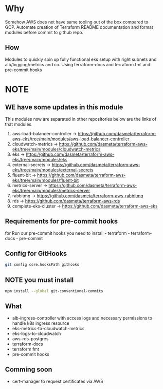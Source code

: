 # Why
Somehow AWS does not have same tooling out of the box compared to GCP.
Automate creation of Terraform README documentation and format modules before commit to github repo.

## How
Modules to quickly spin up fully functional eks setup with right subnets and alb/logging/metrics and co.
Using terraform-docs and terraform fmt and pre-commit hooks

# NOTE
## WE have some updates in this module

This modules now are separated in other repositories below are the links of that modules.

1. aws-load-balancer-controller -> https://github.com/dasmeta/terraform-aws-eks/tree/main/modules/aws-load-balancer-controller
2. cloudwatch-metrics -> https://github.com/dasmeta/terraform-aws-eks/tree/main/modules/cloudwatch-metrics
3. eks ->  https://github.com/dasmeta/terraform-aws-eks/tree/main/modules/eks
4. external-secrets -> https://github.com/dasmeta/terraform-aws-eks/tree/main/modules/external-secrets
5. fluent-bit -> https://github.com/dasmeta/terraform-aws-eks/tree/main/modules/fluent-bit
6. metrics-server ->  https://github.com/dasmeta/terraform-aws-eks/tree/main/modules/metrics-server
7. rabbitmq -> https://github.com/dasmeta/terraform-aws-rabbitmq
8. rds ->  https://github.com/dasmeta/terraform-aws-rds
9. complete-eks-cluster -> https://github.com/dasmeta/terraform-aws-eks


## Requirements for pre-commit hooks
for Run our pre-commit hooks you need to install
	- terraform
	- terraform-docs
	- pre-commit

## Config for GitHooks

```bash
git config core.hooksPath githooks
```
## NOTE you must install

```bash
npm install --global git-conventional-commits
```
## What
- alb-ingress-controller with access logs and necessary permissions to handle k8s ingress resource
- eks-metrics-to-cloudwatch-metrics
- eks-logs-to-cloudwatch
- aws-rds-postgres
- terraform-docs
- terraform fmt
- pre-commit hooks

## Comming soon
- cert-manager to request certificates via AWS
